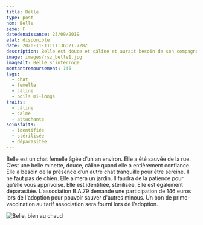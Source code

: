 ```yaml
---
title: Belle
type: post
nom: Belle
sexe: F
datedenaissance: 23/09/2019
etat: disponible
date: 2020-11-11T11:36:21.728Z
description: Belle est douce et câline et aurait besoin de son compagnon Milou
image: images/rsz_belle1.jpg
imageAlt: Belle s'interroge
montantremoursement: 146
tags:
  - chat
  - femelle
  - câline
  - poils mi-longs
traits:
  - câline
  - calme
  - attachante
soinsfaits:
  - identifiée
  - stérilisée
  - déparasitée
---
```

Belle est un chat femelle âgée d’un an environ. Elle a été sauvée de la rue. C’est une belle minette, douce, câline quand elle a entièrement confiance. Elle a besoin de la présence d’un autre chat tranquille pour être sereine. Il ne faut pas de chien. Elle aimera un jardin. Il faudra de la patience pour qu’elle vous apprivoise. Elle est identifiée, stérilisée. Elle est également déparasitée. L'association B.A.79 demande une participation de 146 euros lors de l'adoption pour pouvoir sauver d'autres minous. Un bon de primo-vaccination au tarif association sera fourni lors de l’adoption.

![](images/rsz_belle2.jpg "Belle, bien au chaud")